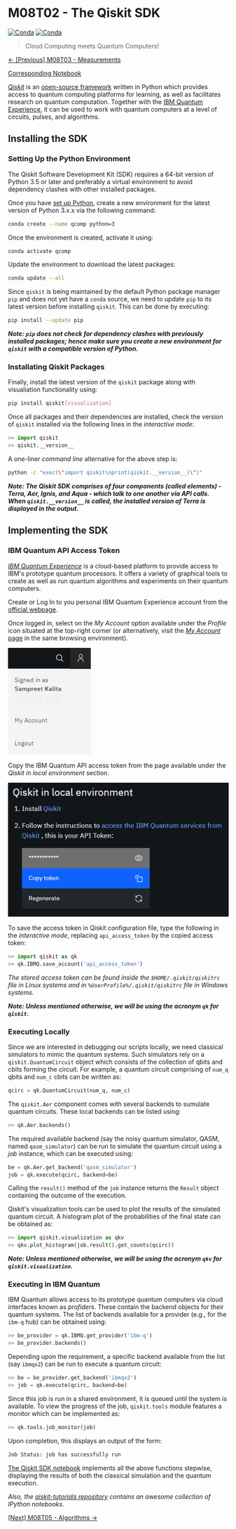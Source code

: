 # M08T02 - The Qiskit SDK

[![Conda](https://img.shields.io/pypi/v/qiskit?label=version&style=for-the-badge)]((https://qiskit.org/))
[![Conda](https://img.shields.io/pypi/dm/qiskit?style=for-the-badge)](https://qiskit.org/)

> Cloud Computing meets Quantum Computers!

[&#8592; \[Previous\] M08T03 - Measurements](./m08t03-measurements.md)

[Corresponding Notebook](./m08t04-the-qiskit-sdk.ipynb)

[*Qiskit*](https://qiskit.org/) is an [open-source framework](http://doi.org/10.5281/zenodo.256211) written in Python which provides access to quantum computing platforms for learning, as well as facilitates research on quantum computation. 
Together with the [IBM Quantum Experience](https://quantum-computing.ibm.com/), it can be used to work with quantum computers at a level of circuits, pulses, and algorithms.

## Installing the SDK

### Setting Up the Python Environment

The Qiskit Software Development Kit (SDK) requires a 64-bit version of Python 3.5 or later and preferably a virtual environment to avoid dependency clashes with other installed packages.

Once you have [set up Python](../m01-getting-started/m01t01-setting-up-python.md), create a new environment for the latest version of Python 3.x.x via the following command:

```bash
conda create --name qcomp python=3
```

Once the environment is created, activate it using:

```bash
conda activate qcomp
```

Update the environment to download the latest packages:

```bash
conda update --all
```

Since `qiskit` is being maintained by the default Python package manager `pip` and does not yet have a `conda` source, we need to update `pip` to its latest version before installing `qiskit`. This can be done by executing:

```bash
pip install --update pip
```

***Note: `pip` does not check for dependency clashes with previously installed packages; hence make sure you create a new environment for `qiskit` with a compatible version of Python.*** 

### Installating Qiskit Packages

Finally, install the latest version of the `qiskit` package along with visualiation functionality using:

```bash
pip install qiskit[visualization]
```

Once all packages and their dependencies are installed, check the version of `qiskit` installed via the following lines in the *interactive mode*:

```python
>> import qiskit
>> qiskit.__version__
```

A one-liner *command line* alternative for the above step is:

```bash
python -c "exec(\"import qiskit\nprint(qiskit.__version__)\")"
```

***Note: The Qiskit SDK comprises of four components (called elements) - Terra, Aer, Ignis, and Aqua - which talk to one another via API calls.***
***When `qiskit.__version__` is called, the installed version of Terra is displayed in the output.***

## Implementing the SDK

### IBM Quantum API Access Token

[*IBM Quantum Experience*](https://quantum-computing.ibm.com/) is a cloud-based platform to provide access to IBM's prototype quantum processors.
It offers a variety of graphical tools to create as well as run quantum algorithms and experiments on their quantum computers. 

Create or Log In to you personal IBM Quantum Experience account from the [official webpage](https://quantum-computing.ibm.com/).

Once logged in, select on the *My Account* option available under the *Profile* icon situated at the top-right corner (or alternatively, visit the [*My Account* page](https://quantum-computing.ibm.com/account) in the same browsing environment). 

![IBM QE My Account](./images/m08t02-ibm-qe-my-account.png)

Copy the IBM Quantum API access token from the page available under the *Qiskit in local environment* section.

![IBM QE API Token](./images/m08t02-ibm-qe-api-token.png)

To save the access token in Qiskit configuration file, type the following in the *interactive mode*, replacing `api_access_token` by the copied access token:

```python
>> import qiskit as qk
>> qk.IBMQ.save_account('api_access_token')
```

*The stored access token can be found inside the `$HOME/.qiskit/qiskitrc` file in Linux systems and in `%UserProfile%/.qiskit/qiskitrc` file in Windows systems.*

***Note: Unless mentioned otherwise, we will be using the acronym `qk` for `qiskit`.***

### Executing Locally

Since we are interested in debugging our scripts locally, we need classical simulators to mimic the quantum systems.
Such simulators rely on a `qiskit.QuantumCircuit` object which consists of the collection of qbits and cbits forming the circuit.
For example, a quantum circuit comprising of `num_q` qbits and `num_c` cbits can be written as:

```python
qcirc = qk.QuantumCircuit(num_q, num_c)
```

The `qiskit.Aer` component comes with several backends to sumulate quantum circuits.
These local backends can be listed using:

```python
>> qk.Aer.backends()
```

The required available backend (say the noisy quantum simulator, QASM, named `qasm_simulator`) can be run to simulate the quantum circuit using a *job* instance, which can be executed using:

```python
be = qk.Aer.get_backend('qasm_simulator')
job = qk.execute(qcirc, backend=be)
```

Calling the `result()` method of the `job` instance returns the `Result` object containing the outcome of the execution.

Qiskit's visualization tools can be used to plot the results of the simulated quantum circuit.
A histogram plot of the probabilities of the final state can be obtained as:

```python
>> import qiskit.visualization as qkv
>> qkv.plot_histogram(job.result().get_counts(qcirc))
```

***Note: Unless mentioned otherwise, we will be using the acronym `qkv` for `qiskit.visualization`.***

### Executing in IBM Quantum

IBM Quantum allows access to its prototype quantum computers via cloud interfaces known as *profiders*. 
These contain the backend objects for their quantum systems. 
The list of backends available for a provider (e.g., for the `ibm-q` hub) can be obtained using:

```python
>> be_provider = qk.IBMQ.get_provider('ibm-q')
>> be_provider.backends()
```

Depending upon the requirement, a specific backend available from the list (say `ibmqx2`) can be run to execute a quantum circuit:

```python
>> be = be_provider.get_backend('ibmqx2')
>> job = qk.execute(qcirc, backend=be)
```

Since this job is run in a shared environment, it is queued until the system is available. 
To view the progress of the job, `qiskit.tools` module features a monitor which can be implemented as:

```python
>> qk.tools.job_monitor(job)
```

Upon completion, this displays an output of the form:

```python
Job Status: job has successfully run
```

[The Qiskit SDK notebook](./m08t04-the-qiskit-sdk.ipynb) implements all the above functions stepwise, displaying the results of both the classical simulation and the quantum execution.

*Also, the [qiskit-tutorials repository](https://github.com/Qiskit/qiskit-tutorials) contains an awesome collection of IPython notebooks.*

[\[Next\] M08T05 - Algorithms &#8594;](./m08t05-algorithms.md)